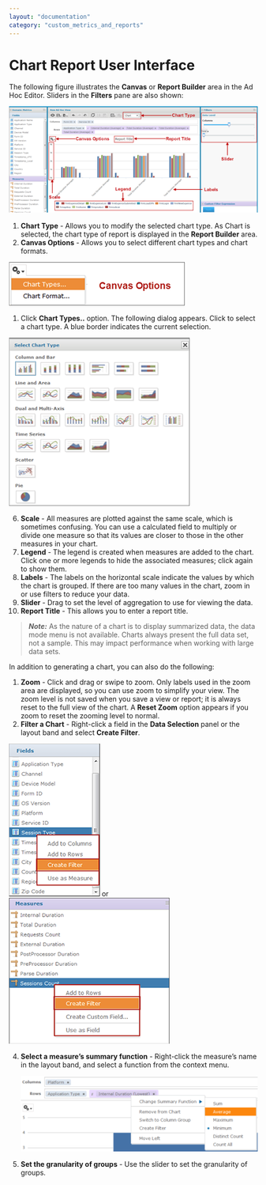 ```yaml
---
layout: "documentation"
category: "custom_metrics_and_reports"
---
```

                            


Chart Report User Interface
===========================

The following figure illustrates the **Canvas** or **Report Builder** area in the Ad Hoc Editor. Sliders in the **Filters** pane are also shown: 

![](Resources/Images/ChartReport_609x261.png)

1.  **Chart Type** - Allows you to modify the selected chart type. As Chart is selected, the chart type of report is displayed in the **Report Builder** area.
2.  **Canvas Options** - Allows you to select different chart types and chart formats.

![](Resources/Images/ChartReportTypes.png)

1.  Click **Chart Types..** option. The following dialog appears. Click to select a chart type. A blue border indicates the current selection.

![](Resources/Images/SelectChartTypes_366x340.png)

6.  **Scale** - All measures are plotted against the same scale, which is sometimes confusing. You can use a calculated field to multiply or divide one measure so that its values are closer to those in the other measures in your chart.
7.  **Legend** - The legend is created when measures are added to the chart. Click one or more legends to hide the associated measures; click again to show them.
8.  **Labels** - The labels on the horizontal scale indicate the values by which the chart is grouped. If there are too many values in the chart, zoom in or use filters to reduce your data.
9.  **Slider** - Drag to set the level of aggregation to use for viewing the data.
10.  **Report Title** - This allows you to enter a report title.

> **_Note:_** As the nature of a chart is to display summarized data, the data mode menu is not available. Charts always present the full data set, not a sample. This may impact performance when working with large data sets.

In addition to generating a chart, you can also do the following: 

1.  **Zoom** - Click and drag or swipe to zoom. Only labels used in the zoom area are displayed, so you can use zoom to simplify your view. The zoom level is not saved when you save a view or report; it is always reset to the full view of the chart. A **Reset Zoom** option appears if you zoom to reset the zooming level to normal.
2.  **Filter a Chart** - Right-click a field in the **Data Selection** panel or the layout band and select **Create Filter**.

![](Resources/Images/FilterOption_184x310.png) or ![](Resources/Images/MeasuresCreateFilter_325x296.png)

4.  **Select a measure’s summary function** - Right-click the measure’s name in the layout band, and select a function from the context menu.
    
    ![](Resources/Images/ChangeSummaryFunction_541x172.png)
    
5.  **Set the granularity of groups** - Use the slider to set the granularity of groups.
